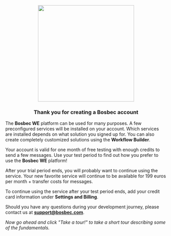 <p align='center' style='text-align:center; width:100%;' width='100%'>
  <img src="https://www.bosbec.io/res/bosbec_navbar_logo_svg.svg" style='width:300px;' width='300px'/>
</p>


### <center>Thank you for creating a Bosbec account</center>

The **Bosbec WE** platform can be used for many purposes. A few preconfigured services will be installed on your account. Which services are installed depends on what solution you signed up for. You can also create completely customized solutions using the **Workflow Builder**. 

Your account is valid for one month of free testing with enough credits to send a few messages. Use your test period to find out how you prefer to use the **Bosbec WE** platform!

After your trial period ends, you will probably want to continue using the service. Your new favorite service will continue to be available for 199 euros per month + transfer costs for messages.

To continue using the service after your test period ends, add your credit card information under **Settings and Billing**. 

Should you have any questions during your development journey, please contact us at **support@bosbec.com**.

_Now go ahead and click "Take a tour!" to take a short tour describing some of the fundamentals._
